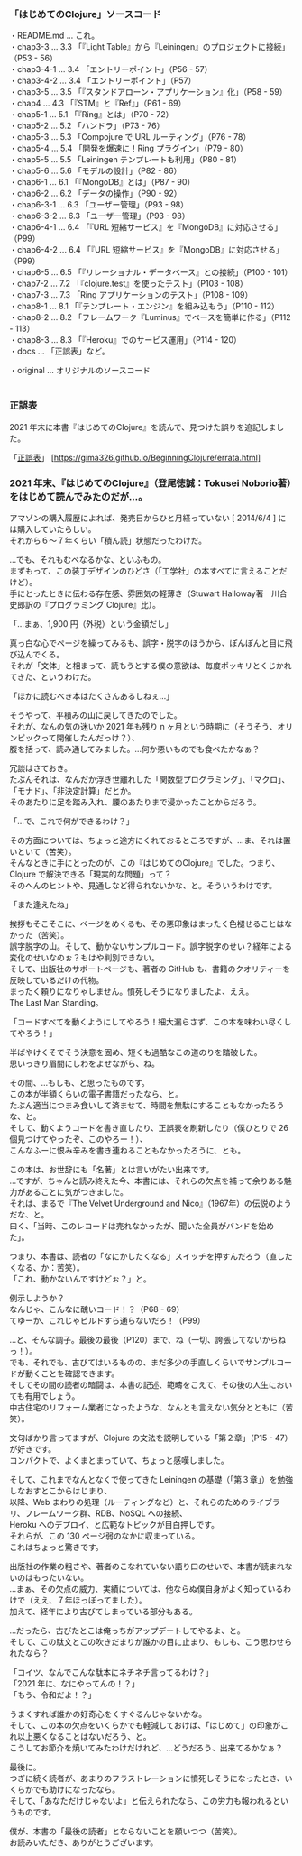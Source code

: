 ### 「はじめてのClojure」ソースコード

・README.md ... これ。<br>
・chap3-3   ... 3.3 「『Light Table』から『Leiningen』のプロジェクトに接続」（P53 - 56）<br>
・chap3-4-1 ... 3.4 「エントリーポイント」（P56 - 57）<br>
・chap3-4-2 ... 3.4 「エントリーポイント」（P57）<br>
・chap3-5   ... 3.5 「『スタンドアローン・アプリケーション』化」（P58 - 59）<br>
・chap4     ... 4.3 「『STM』と『Ref』」（P61 - 69）<br>
・chap5-1   ... 5.1 「『Ring』とは」（P70 - 72）<br>
・chap5-2   ... 5.2 「ハンドラ」（P73 - 76）<br>
・chap5-3   ... 5.3 「Compojure で URL ルーティング」（P76 - 78）<br>
・chap5-4   ... 5.4 「開発を爆速に！Ring プラグイン」（P79 - 80）<br>
・chap5-5   ... 5.5 「Leiningen テンプレートも利用」（P80 - 81）<br>
・chap5-6   ... 5.6 「モデルの設計」（P82 - 86）<br>
・chap6-1   ... 6.1 「『MongoDB』とは」（P87 - 90）<br>
・chap6-2   ... 6.2 「データの操作」（P90 - 92）<br>
・chap6-3-1 ... 6.3 「ユーザー管理」（P93 - 98）<br>
・chap6-3-2 ... 6.3 「ユーザー管理」（P93 - 98）<br>
・chap6-4-1 ... 6.4 「『URL 短縮サービス』を『MongoDB』に対応させる」（P99）<br>
・chap6-4-2 ... 6.4 「『URL 短縮サービス』を『MongoDB』に対応させる」（P99）<br>
・chap6-5   ... 6.5 「『リレーショナル・データベース』との接続」（P100 - 101）<br>
・chap7-2   ... 7.2 「『clojure.test』を使ったテスト」（P103 - 108）<br>
・chap7-3   ... 7.3 「Ring アプリケーションのテスト」（P108 - 109）<br>
・chap8-1   ... 8.1 「『テンプレート・エンジン』を組み込もう」（P110 - 112）<br>
・chap8-2   ... 8.2 「フレームワーク『Luminus』でベースを簡単に作る」（P112 - 113）<br>
・chap8-3   ... 8.3 「『Heroku』でのサービス運用」（P114 - 120）<br>
・docs      ... 「正誤表」など。<br>

・original  ... オリジナルのソースコード<br><br>


### 正誤表

2021 年末に本書『はじめてのClojure』を読んで、見つけた誤りを追記しました。

「[正誤表][1]」 [https://gima326.github.io/BeginningClojure/errata.html]

[1]: https://gima326.github.io/BeginningClojure/errata.html<br><br>


### 2021 年末、『はじめてのClojure』（登尾徳誠：Tokusei Noborio著）をはじめて読んでみたのだが…。

アマゾンの購入履歴によれば、発売日からひと月経っていない [ 2014/6/4 ] には購入していたらしい。<br>
それから６〜７年くらい「積ん読」状態だったわけだ。<br>

…でも、それもむべなるかな、といふもの。<br>
まずもって、この装丁デザインのひどさ（「工学社」の本すべてに言えることだけど）。<br>
手にとったときに伝わる存在感、雰囲気の軽薄さ（Stuwart Halloway著　川合史郎訳の『プログラミング Clojure』比）。<br>

「…まぁ、1,900 円（外税）という金額だし」<br>

真っ白な心でページを繰ってみるも、誤字・脱字のほうから、ぽんぽんと目に飛び込んでくる。<br>
それが「文体」と相まって、読もうとする僕の意欲は、毎度ポッキリとくじかれてきた、というわけだ。<br>

「ほかに読むべき本はたくさんあるしねぇ…」<br>

そうやって、平積みの山に戻してきたのでした。<br>
それが、なんの気の迷いか 2021 年も残り n ヶ月という時期に（そうそう、オリンピックって開催したんだっけ？）、<br>
腹を括って、読み通してみました。…何か悪いものでも食べたかなぁ？<br>

冗談はさておき。<br>
たぶんそれは、なんだか浮き世離れした「関数型プログラミング」、「マクロ」、「モナド」、「非決定計算」だとか。<br>
そのあたりに足を踏み入れ、腰のあたりまで浸かったことからだろう。<br>

「…で、これで何ができるわけ？」<br>

その方面については、ちょっと途方にくれておるところですが、…ま、それは置いといて（苦笑）。<br>
そんなときに手にとったのが、この『はじめてのClojure』でした。つまり、Clojure で解決できる「現実的な問題」って？<br>
そのへんのヒントや、見通しなど得られないかな、と。そういうわけです。<br>

「また逢えたね」<br>

挨拶もそこそこに、ページをめくるも、その悪印象はまったく色褪せることはなかった（苦笑）。<br>
誤字脱字の山。そして、動かないサンプルコード。誤字脱字のせい？経年による変化のせいなのぉ？もはや判別できない。<br>
そして、出版社のサポートページも、著者の GitHub も、書籍のクオリティーを反映しているだけの代物。<br>
まったく頼りになりゃしません。憤死しそうになりましたよ、ええ。<br>
The Last Man Standing。<br>

「コードすべてを動くようにしてやろう！細大漏らさず、この本を味わい尽くしてやろう！」<br>

半ばやけくそでそう決意を固め、短くも過酷なこの道のりを踏破した。<br>
思いっきり眉間にしわをよせながら、ね。<br>

その間、…もしも、と思ったものです。<br>
この本が半額くらいの電子書籍だったなら、と。<br>
たぶん適当につまみ食いして済ませて、時間を無駄にすることもなかったろうな、と。<br>
そして、動くようコードを書き直したり、正誤表を刷新したり（僕ひとりで 26 個見つけてやったぞ、このやろー！）、<br>
こんなふーに恨み辛みを書き連ねることもなかったろうに、とも。<br>

この本は、お世辞にも「名著」とは言いがたい出来です。<br>
…ですが、ちゃんと読み終えた今、本書には、それらの欠点を補って余りある魅力があることに気がつきました。<br>
それは、まるで『The Velvet Underground and Nico』（1967年）の伝説のようだな、と。<br>
曰く、「当時、このレコードは売れなかったが、聞いた全員がバンドを始めた」。<br>

つまり、本書は、読者の「なにかしたくなる」スイッチを押すんだろう（直したくなる、か：苦笑）。<br>
「これ、動かないんですけどぉ？」と。<br>

例示しようか？<br>
なんじゃ、こんなに醜いコード！？（P68 - 69）<br>
てゆーか、これじゃビルドすら通らないだろ！（P99）<br>

…と、そんな調子。最後の最後（P120）まで、ね（一切、誇張してないからねっ！）。<br>
でも、それでも、古びてはいるものの、まだ多少の手直しくらいでサンプルコードが動くことを確認できます。<br>
そしてその間の読者の暗闘は、本書の記述、範疇をこえて、その後の人生においても有用でしょう。<br>
中古住宅のリフォーム業者になったような、なんとも言えない気分とともに（苦笑）。<br>

文句ばかり言ってますが、Clojure の文法を説明している「第２章」（P15 - 47）が好きです。<br>
コンパクトで、よくまとまっていて、ちょっと感嘆しました。<br>

そして、これまでなんとなくで使ってきた Leiningen の基礎（「第３章」）を勉強しなおすとこからはじまり、<br>
以降、Web まわりの処理（ルーティングなど）と、それらのためのライブラリ、フレームワーク群、RDB、NoSQL への接続、<br>
Heroku へのデプロイ、と広範なトピックが目白押しです。<br>
それらが、この 130 ページ弱のなかに収まっている。<br>
これはちょっと驚きです。<br>

出版社の作業の粗さや、著者のこなれていない語り口のせいで、本書が読まれないのはもったいない。<br>
…まぁ、その欠点の威力、実績については、他ならぬ僕自身がよく知っているわけで（ええ、７年ほっぽってました）。<br>
加えて、経年により古びてしまっている部分もある。<br>

…だったら、古びたとこは俺っちがアップデートしてやるよ、と。<br>
そして、この駄文とこの吹きだまりが誰かの目に止まり、もしも、こう思わせられたなら？<br>

「コイツ、なんでこんな駄本にネチネチ言ってるわけ？」<br>
「2021 年に、なにやってんの！？」<br>
「もう、令和だよ！？」<br>

うまくすれば誰かの好奇心をくすぐるんじゃないかな。<br>
そして、この本の欠点をいくらかでも軽減しておけば、「はじめて」の印象がこれ以上悪くなることはないだろう、と。<br>
こうしてお節介を焼いてみたわけだけれど、…どうだろう、出来てるかなぁ？<br>

最後に。<br>
つぎに続く読者が、あまりのフラストレーションに憤死しそうになったとき、いくらかでも助けになったなら。<br>
そして、「あなただけじゃないよ」と伝えられたなら、この労力も報われるというものです。<br>

僕が、本書の「最後の読者」とならないことを願いつつ（苦笑）。<br>
お読みいただき、ありがとうございます。<br>

